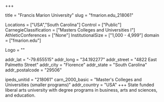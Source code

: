 
+++

title = "Francis Marion University"
slug = "fmarion.edu_218061"

Locations = ["USA","South Carolina"]
Control = ["Public"]
CarnegieClassification = ["Masters Colleges and Universities I"]
AthleticConferences = ["None"]
InstitutionalSize = ["1,000 - 4,999"]
domain = ["fmarion.edu"]

Logo = ""

addr_lat = "-79.655515"
addr_long = "34.192277"
addr_street = "4822 East Palmetto Street"
addr_city = "Florence"
addr_state = "South Carolina"
addr_postalcode = "29506"

ipeds_unitid = "218061"
carn_2000_basic = "Master's Colleges and Universities (smaller programs)"
addr_country = "USA"
+++
    State funded liberal arts university with degree programs in business, arts and sciences, and education.

